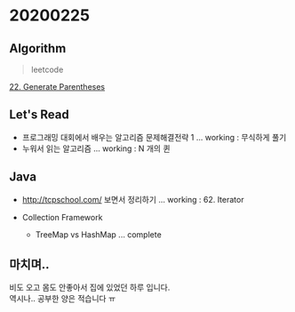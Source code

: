 # 20200225

## Algorithm
> leetcode

[22. Generate Parentheses](https://github.com/Hyune-c/algorithm/tree/master/src/main/java/leetcode/generateparentheses)    

## Let's Read 
- 프로그래밍 대회에서 배우는 알고리즘 문제해결전략 1 ... working : 무식하게 풀기
- 누워서 읽는 알고리즘 ... working : N 개의 퀸

## Java
- http://tcpschool.com/ 보면서 정리하기 ... working : 62. Iterator

- Collection Framework 
    - TreeMap vs HashMap ... complete
    
## 마치며.. 
비도 오고 몸도 안좋아서 집에 있었던 하루 입니다.  
역시나.. 공부한 양은 적습니다 ㅠ
